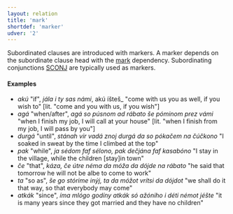 ```yaml
---
layout: relation
title: 'mark'
shortdef: 'marker'
udver: '2'
---
```


Subordinated clauses are introduced with markers. A marker depends on the
subordinate clause head with the [mark]() dependency. Subordinating conjunctions [SCONJ]() are typically used as markers. 


#### Examples

- _akú_ "if", _jála i ty sas námi_, <bf>akú</bf> íšteš_ "come with us you as well, if you wish to" [lit. "come and you with us, if you wish"]
- _agá_ "when/after", _agá so púsnom ad rábato še póminom prez vámi_ "when I finish my job, I will call at your house" [lit. "when I finish from my job, I will pass by you"]
- _durgá_ "until", _stánah vir vadá znoj durgá da so pókačem na čúčkono_ "I soaked in sweat by the time I climbed at the top"
- _pak_ "while", _ja sédom faf sélono, pak dečjána faf kasabóno_ "I stay in the village, while the children [stay]in town"
- _če_ "that", _káza, če útre néma da móža da dójde na rábato_ "he said that tomorrow he will not be albe to come to work"
- _ta_ "so as", _še go stórime inýj, ta da móžot vrítsi da dójdot_ "we shall do it that way, so that everybody may come"
- _atkák_ "since", _íma mlógo godíny atkák só ažóniho i déti némot jéšte_ "it is many years since they got married and they have no children"
<!-- Interlanguage links updated Út 9. května 2023, 20:04:18 CEST -->
